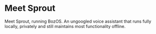 # Meet Sprout
Meet Sprout, running BozOS. An ungoogled voice assistant that runs fully locally, privately and still maintains most functionality offline.
